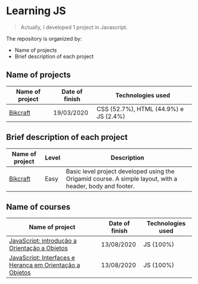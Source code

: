 # Learning JS

> Actually, I developed 1 project in Javascript.

The repository is organized by:

- Name of projects
- Brief description of each project

## Name of projects

Name of project | Date of finish | Technologies used
---------------- | ---------------- | --------------
[Bikcraft](#) | 19/03/2020 | CSS (52.7%), HTML (44.9%) e JS (2.4%)

## Brief description of each project

Name of project | Level | Description
---------------- | -------| --------------
[Bikcraft](#) | Easy | Basic level project developed using the Origamid course. A simple layout, with a header, body and footer.

## Name of courses

Name of project | Date of finish | Technologies used
---------------- | ---------------- | --------------
[JavaScript: introdução a Orientação a Objetos](#) | 13/08/2020 | JS (100%)
[JavaScript: Interfaces e Herança em Orientação a Objetos](#) | 13/08/2020 | JS (100%)
